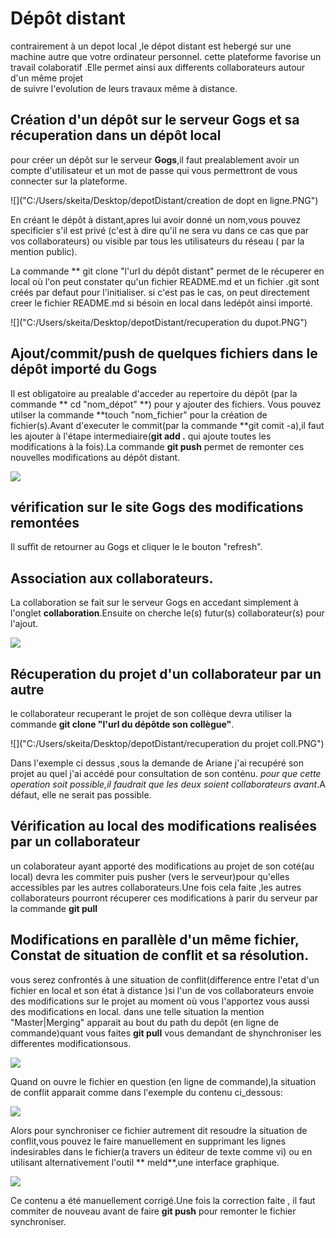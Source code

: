
# Dépôt distant

contrairement à un depot local ,le dépot distant est hebergé sur une  machine autre que votre ordinateur personnel.
cette plateforme favorise un travail colaboratif .Elle permet ainsi aux differents collaborateurs autour d'un même projet  
de suivre l'evolution  de leurs travaux même à distance.

## Création d'un dépôt sur le serveur Gogs et sa récuperation  dans un dépôt local

pour créer un dépôt sur le serveur **Gogs**,il faut prealablement  avoir un compte d'utilisateur et un mot de passe qui vous 
permettront de vous connecter sur la plateforme.

![]("C:/Users/skeita/Desktop/depotDistant/creation de dopt en ligne.PNG")

En créant le dépôt à distant,apres lui avoir donné un nom,vous pouvez specificier s'il est privé 
(c'est à dire qu'il ne sera vu dans ce cas que par vos collaborateurs) ou visible par tous les utilisateurs du réseau
( par la mention public).

La commande ** git clone "l'url du dépôt distant" permet de le récuperer en local où l'on peut constater qu'un fichier README.md 
et un fichier .git sont créés par defaut pour l'initialiser. si c'est pas le cas, on peut directement creer le fichier README.md
si bésoin en local dans ledépôt ainsi importé.


![]("C:/Users/skeita/Desktop/depotDistant/recuperation du dupot.PNG")

## Ajout/commit/push de quelques fichiers dans le dépôt importé du Gogs

Il est obligatoire au prealable d'acceder au repertoire du dépôt (par la commande ** cd "nom_dépot" **) pour y ajouter des fichiers.
Vous pouvez utilser la  commande **touch "nom_fichier" pour la création de fichier(s).Avant d'executer le commit(par la commande **git comit -a),il faut les ajouter à 
l'étape intermediaire(**git add .** qui ajoute toutes les modifications à la fois).La commande **git push** permet de remonter ces nouvelles modifications au dépôt distant.


![]("C:/Users/skeita/Desktop/depotDistant/ajout_commit_push.PNG")


## vérification sur le site Gogs  des  modifications remontées

Il suffit de retourner au  Gogs et cliquer le le bouton "refresh".


## Association aux collaborateurs.

La collaboration se fait sur le serveur Gogs en accedant simplement à l'onglet **collaboration**.Ensuite on cherche le(s) 
futur(s) collaborateur(s) pour l'ajout.


![]("C:/Users/skeita/Desktop/depotDistant/ajoutCollaborateur.PNG")


## Récuperation du projet d'un collaborateur par un autre

le collaborateur recuperant le projet de son collèque  devra utiliser la commande **git clone "l'url du dépôtde son collègue"**.


![]("C:/Users/skeita/Desktop/depotDistant/recuperation du projet coll.PNG")


Dans l'exemple ci dessus ,sous  la demande de Ariane j'ai recupéré son projet au quel j'ai accédé pour consultation de son conténu.
*pour que cette operation soit possible,il faudrait que les deux soient collaborateurs avant*.A défaut, elle ne serait pas possible.


## Vérification  au local des  modifications realisées  par un collaborateur 

un colaborateur ayant apporté des modifications au projet de son coté(au local) devra les commiter puis pusher (vers le serveur)pour qu'elles accessibles par les
autres collaborateurs.Une fois cela faite ,les autres collaborateurs pourront récuperer ces modifications à parir du serveur par la commande **git pull**


## Modifications en parallèle d'un même fichier, Constat de situation de conflit et sa résolution.

vous serez confrontés à une situation de conflit(difference entre l'etat d'un fichier en local et son état à distance )si l'un de vos collaborateurs envoie des modifications sur le projet au moment où vous l'apportez vous aussi des modifications en local. dans une telle situation la mention "Master|Merging" apparait au bout du path du depôt (en ligne de commande)quant vous faites **git pull** vous demandant  de shynchroniser les differentes modificationsous. 


![]("C:/Users/skeita/Desktop/depotDistant/merging.PNG")


Quand on ouvre le fichier en question (en ligne de commande),la situation de conflit apparait comme dans l'exemple du contenu ci_dessous:


![]("C:/Users/skeita/Desktop/depotDistant/conflitt.PNG")


 Alors pour synchroniser ce fichier autrement dit  resoudre la situation de conflit,vous pouvez le faire manuellement en supprimant les lignes
indesirables dans le fichier(a travers un éditeur de texte  comme vi)  ou en utilisant  alternativement l'outil ** meld**,une interface graphique.


![]("C:/Users/skeita/Desktop/depotDistant/resolution...........PNG")


Ce contenu a été manuellement corrigé.Une fois la correction faite , il faut commiter de nouveau avant de faire **git push** pour remonter le fichier synchroniser.

